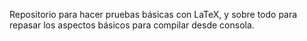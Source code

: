 Repositorio para hacer pruebas básicas con LaTeX, y sobre todo para repasar los aspectos básicos para compilar desde consola.
